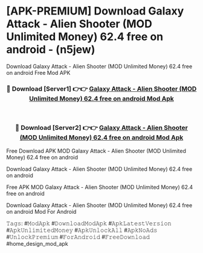 # [APK-PREMIUM] Download Galaxy Attack - Alien Shooter (MOD Unlimited Money) 62.4 free on android - (n5jew)
Download Galaxy Attack - Alien Shooter (MOD Unlimited Money) 62.4 free on android Free Mod APK

<div align="center">
<h3>🔴 Download [Server1] 👉👉 <a href="https://apk-comot.site?title=Galaxy_Attack_-_Alien_Shooter_(MOD_Unlimited_Money)_62.4_free_on_android">Galaxy Attack - Alien Shooter (MOD Unlimited Money) 62.4 free on android Mod Apk</a></h3><br>

<h3>🔴 Download [Server2] 👉👉 <a href="https://apk-comot.site?title=Galaxy_Attack_-_Alien_Shooter_(MOD_Unlimited_Money)_62.4_free_on_android">Galaxy Attack - Alien Shooter (MOD Unlimited Money) 62.4 free on android Mod Apk</a></h3>
</div>


Free Download APK MOD Galaxy Attack - Alien Shooter (MOD Unlimited Money) 62.4 free on android

Download Galaxy Attack - Alien Shooter (MOD Unlimited Money) 62.4 free on android 

Free APK MOD Galaxy Attack - Alien Shooter (MOD Unlimited Money) 62.4 free on android 

Download Galaxy Attack - Alien Shooter (MOD Unlimited Money) 62.4 free on android Mod For Android

𝚃𝚊𝚐𝚜: #𝙼𝚘𝚍𝙰𝚙𝚔 #𝙳𝚘𝚠𝚗𝚕𝚘𝚊𝚍𝙼𝚘𝚍𝙰𝚙𝚔 #𝙰𝚙𝚔𝙻𝚊𝚝𝚎𝚜𝚝𝚅𝚎𝚛𝚜𝚒𝚘𝚗 #𝙰𝚙𝚔𝚄𝚗𝚕𝚒𝚖𝚒𝚝𝚎𝚍𝙼𝚘𝚗𝚎𝚢 #𝙰𝚙𝚔𝚄𝚗𝚕𝚘𝚌𝚔𝙰𝚕𝚕 #𝙰𝚙𝚔𝙽𝚘𝙰𝚍𝚜 #𝚄𝚗𝚕𝚘𝚌𝚔𝙿𝚛𝚎𝚖𝚒𝚞𝚖 #𝙵𝚘𝚛𝙰𝚗𝚍𝚛𝚘𝚒𝚍 #𝙵𝚛𝚎𝚎𝙳𝚘𝚠𝚗𝚕𝚘𝚊𝚍 #home_design_mod_apk